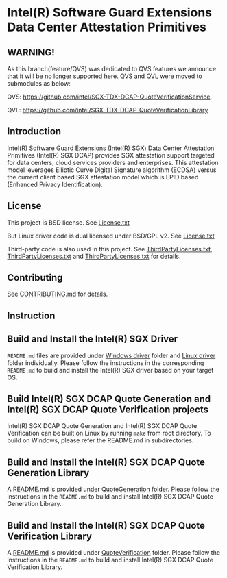 Intel(R) Software Guard Extensions Data Center Attestation Primitives
================================================

WARNING!
-------
As this branch(feature/QVS) was dedicated to QVS features we announce that it will be no longer supported here. QVS and QVL were moved to submodules as below: 

QVS: https://github.com/intel/SGX-TDX-DCAP-QuoteVerificationService.

QVL: https://github.com/intel/SGX-TDX-DCAP-QuoteVerificationLibrary

Introduction
-------
Intel(R) Software Guard Extensions (Intel(R) SGX) Data Center Attestation Primitives (Intel(R) SGX DCAP) provides SGX attestation support targeted for data centers, cloud services providers and enterprises. This attestation model leverages Elliptic Curve Digital Signature algorithm (ECDSA) versus the current client based SGX attestation model which is EPID based (Enhanced Privacy Identification).

License
-------
This project is BSD license. See [License.txt](License.txt)

But Linux driver code is dual licensed under BSD/GPL v2. See [License.txt](driver/linux/License.txt) 

Third-party code is also used in this project. See [ThirdPartyLicenses.txt](QuoteGeneration/ThirdPartyLicenses.txt), [ThirdPartyLicenses.txt](QuoteVerification/QVL/ThirdPartyLicenses.txt) and [ThirdPartyLicenses.txt](driver/win/ThirdPartyLicenses.txt) for details.

Contributing
-------
See [CONTRIBUTING.md](CONTRIBUTING.md) for details.

Instruction
-------
## Build and Install the Intel(R) SGX Driver
   `README.md` files are provided under [Windows driver](driver/win) folder and [Linux driver](driver/linux) folder individually. Please follow the instructions in the corresponding `README.md` to build and install the Intel(R) SGX driver based on your target OS.

## Build Intel(R) SGX DCAP Quote Generation and Intel(R) SGX DCAP Quote Verification projects
Intel(R) SGX DCAP Quote Generation and Intel(R) SGX DCAP Quote Verification can be built on Linux by running ``make`` from root directory. To build on Windows, please refer the README.md in subdirectories.

## Build and Install the Intel(R) SGX DCAP Quote Generation Library
A [README.md](QuoteGeneration/README.md) is provided under [QuoteGeneration](QuoteGeneration) folder. Please follow the instructions in the `README.md` to build and install Intel(R) SGX DCAP Quote Generation Library.

## Build and Install the Intel(R) SGX DCAP Quote Verification Library
A [README.md](QuoteVerification/README.md) is provided under [QuoteVerification](QuoteVerification) folder. Please follow the instructions in the `README.md` to build and install Intel(R) SGX DCAP Quote Verification Library.

